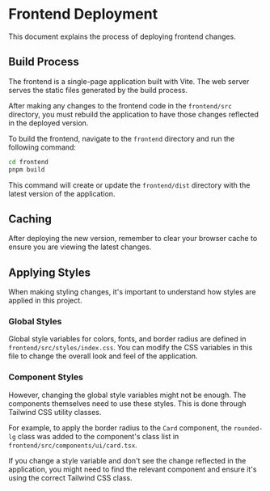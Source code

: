 # Frontend Deployment

This document explains the process of deploying frontend changes.

## Build Process

The frontend is a single-page application built with Vite. The web server serves the static files generated by the build process.

After making any changes to the frontend code in the `frontend/src` directory, you must rebuild the application to have those changes reflected in the deployed version.

To build the frontend, navigate to the `frontend` directory and run the following command:

```bash
cd frontend
pnpm build
```

This command will create or update the `frontend/dist` directory with the latest version of the application.

## Caching

After deploying the new version, remember to clear your browser cache to ensure you are viewing the latest changes.

## Applying Styles

When making styling changes, it's important to understand how styles are applied in this project.

### Global Styles

Global style variables for colors, fonts, and border radius are defined in `frontend/src/styles/index.css`. You can modify the CSS variables in this file to change the overall look and feel of the application.

### Component Styles

However, changing the global style variables might not be enough. The components themselves need to use these styles. This is done through Tailwind CSS utility classes.

For example, to apply the border radius to the `Card` component, the `rounded-lg` class was added to the component's class list in `frontend/src/components/ui/card.tsx`.

If you change a style variable and don't see the change reflected in the application, you might need to find the relevant component and ensure it's using the correct Tailwind CSS class.